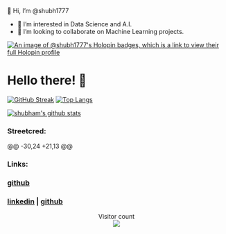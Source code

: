 👋 Hi, I’m @shubh1777
- 👀 I’m interested in Data Science and A.I.
- 💞️ I’m looking to collaborate on Machine Learning projects.

[![An image of @shubh1777's Holopin badges, which is a link to view their full Holopin profile](https://holopin.me/shubh1777)](https://holopin.io/@shubh1777)
# Hello there! 👋

[![GitHub Streak](http://github-readme-streak-stats.herokuapp.com?user=shubh1777&theme=dark&background=000000)](https://git.io/streak-stats)             [![Top Langs](https://github-readme-stats.vercel.app/api/top-langs/?username=shubh1777&layout=compact&theme=vision-friendly-dark)](https://github.com/anuraghazra/github-readme-stats) 







 <a href="https://github.com/shubh1777/github-readme-stats"><img align="center" src="https://github-readme-stats.vercel.app/api?username=shubh1777&show_icons=true&include_all_commits=true&theme=vision-friendly-dark" alt="shubham's github stats" /></a> 


### Streetcred:

@@ -30,24 +21,13 @@

### Links:

### <a href="https://www.github.com/shubh1777">github</a>

### <a href="https://www.linkedin.com/in/shubham-kumar1777">linkedin</a> | <a href="https://www.github.com/shubh1777">github</a> 


  <p align="center"> 
  Visitor count<br>
  <img src="https://profile-counter.glitch.me/shubh1777/count.svg" />
</p>

<div>


<!---
shubh1777/shubh1777 is a ✨ special ✨ repository because its `README.md` (this file) appears on your GitHub profile.
You can click the Preview link to take a look at your changes.
--->
            

            
</div>
